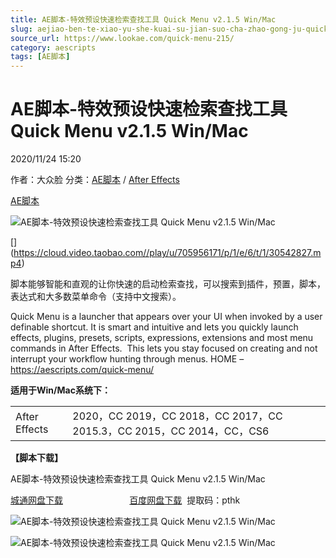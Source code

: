 ```yaml
---
title: AE脚本-特效预设快速检索查找工具 Quick Menu v2.1.5 Win/Mac
slug: aejiao-ben-te-xiao-yu-she-kuai-su-jian-suo-cha-zhao-gong-ju-quick-menu-v2-1-5-win-mac
source_url: https://www.lookae.com/quick-menu-215/
category: aescripts
tags: [AE脚本]
---
```

# AE脚本-特效预设快速检索查找工具 Quick Menu v2.1.5 Win/Mac

2020/11/24 15:20

作者：大众脸
分类：[AE脚本](https://www.lookae.com/after-effects/aescripts/) / [After Effects](https://www.lookae.com/after-effects/)

[AE脚本](https://www.lookae.com/tag/ae%e8%84%9a%e6%9c%ac/)

![AE脚本-特效预设快速检索查找工具 Quick Menu v2.1.5 Win/Mac](https://www.lookae.com/wp-content/uploads/2019/04/Menu-v2.jpg "AE脚本-特效预设快速检索查找工具 Quick Menu v2.1.5 Win/Mac-LookAE.com")

[﻿[﻿]("https://cloud.video.taobao.com//play/u/705956171/p/1/e/6/t/1/30542827.mp4)](https://cloud.video.taobao.com//play/u/705956171/p/1/e/6/t/1/30542827.mp4)

脚本能够智能和直观的让你快速的启动检索查找，可以搜索到插件，预置，脚本，表达式和大多数菜单命令（支持中文搜索）。

Quick Menu is a launcher that appears over your UI when invoked by a user definable shortcut. It is smart and intuitive and lets you quickly launch effects, plugins, presets, scripts, expressions, extensions and most menu commands in After Effects.  This lets you stay focused on creating and not interrupt your workflow hunting through menus. HOME – https://aescripts.com/quick-menu/

**适用于Win/Mac系统下：**

|  |  |
| --- | --- |
| After Effects | 2020，CC 2019，CC 2018，CC 2017，CC 2015.3，CC 2015，CC 2014，CC，CS6 |

**【脚本下载】**

AE脚本-特效预设快速检索查找工具 Quick Menu v2.1.5 Win/Mac

[城通网盘下载](https://089u.com/file/680462-472566400)                           [百度网盘下载](https://pan.baidu.com/s/1AY5tRQsLqoQ42xmDxSbCDA)  提取码：pthk

![AE脚本-特效预设快速检索查找工具 Quick Menu v2.1.5 Win/Mac](http://aescripts.com/media/catalog/product/q/u/quickmenuinaction_1.gif "AE脚本-特效预设快速检索查找工具 Quick Menu v2.1.5 Win/Mac-LookAE.com")

![AE脚本-特效预设快速检索查找工具 Quick Menu v2.1.5 Win/Mac](http://aescripts.com/media/catalog/product/q/u/quickmenucommands.gif "AE脚本-特效预设快速检索查找工具 Quick Menu v2.1.5 Win/Mac-LookAE.com")
